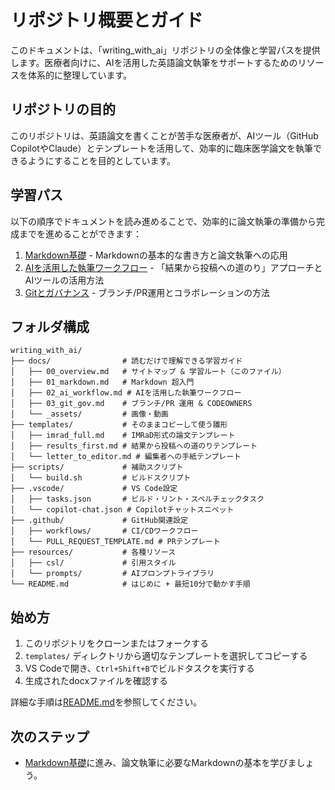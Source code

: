 # リポジトリ概要とガイド

このドキュメントは、「writing_with_ai」リポジトリの全体像と学習パスを提供します。医療者向けに、AIを活用した英語論文執筆をサポートするためのリソースを体系的に整理しています。

## リポジトリの目的

このリポジトリは、英語論文を書くことが苦手な医療者が、AIツール（GitHub CopilotやClaude）とテンプレートを活用して、効率的に臨床医学論文を執筆できるようにすることを目的としています。

## 学習パス

以下の順序でドキュメントを読み進めることで、効率的に論文執筆の準備から完成までを進めることができます：

1. [Markdown基礎](01_markdown.md) - Markdownの基本的な書き方と論文執筆への応用
2. [AIを活用した執筆ワークフロー](02_ai_workflow.md) - 「結果から投稿への道のり」アプローチとAIツールの活用方法
3. [Gitとガバナンス](03_git_gov.md) - ブランチ/PR運用とコラボレーションの方法

## フォルダ構成

```
writing_with_ai/
├── docs/                # 読むだけで理解できる学習ガイド
│   ├── 00_overview.md   # サイトマップ & 学習ルート（このファイル）
│   ├── 01_markdown.md   # Markdown 超入門
│   ├── 02_ai_workflow.md # AIを活用した執筆ワークフロー
│   ├── 03_git_gov.md    # ブランチ/PR 運用 & CODEOWNERS
│   └── _assets/         # 画像・動画
├── templates/           # そのままコピーして使う雛形
│   ├── imrad_full.md    # IMRaD形式の論文テンプレート
│   ├── results_first.md # 結果から投稿への道のりテンプレート
│   └── letter_to_editor.md # 編集者への手紙テンプレート
├── scripts/             # 補助スクリプト
│   └── build.sh         # ビルドスクリプト
├── .vscode/             # VS Code設定
│   ├── tasks.json       # ビルド・リント・スペルチェックタスク
│   └── copilot-chat.json # Copilotチャットスニペット
├── .github/             # GitHub関連設定
│   ├── workflows/       # CI/CDワークフロー
│   └── PULL_REQUEST_TEMPLATE.md # PRテンプレート
├── resources/           # 各種リソース
│   ├── csl/             # 引用スタイル
│   └── prompts/         # AIプロンプトライブラリ
└── README.md            # はじめに + 最短10分で動かす手順
```

## 始め方

1. このリポジトリをクローンまたはフォークする
2. `templates/` ディレクトリから適切なテンプレートを選択してコピーする
3. VS Codeで開き、`Ctrl+Shift+B`でビルドタスクを実行する
4. 生成されたdocxファイルを確認する

詳細な手順は[README.md](../README.md)を参照してください。

## 次のステップ

- [Markdown基礎](01_markdown.md)に進み、論文執筆に必要なMarkdownの基本を学びましょう。
